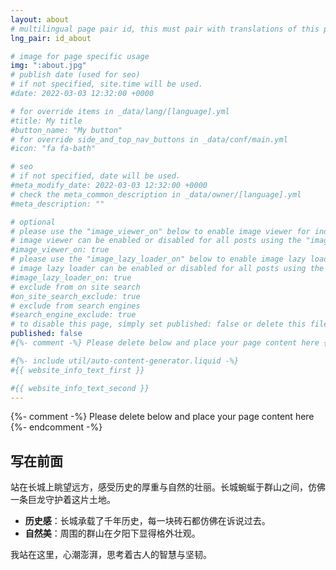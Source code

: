 ```yaml
---
layout: about
# multilingual page pair id, this must pair with translations of this page. (This name must be unique)
lng_pair: id_about

# image for page specific usage
img: ":about.jpg"
# publish date (used for seo)
# if not specified, site.time will be used.
#date: 2022-03-03 12:32:00 +0000

# for override items in _data/lang/[language].yml
#title: My title
#button_name: "My button"
# for override side_and_top_nav_buttons in _data/conf/main.yml
#icon: "fa fa-bath"

# seo
# if not specified, date will be used.
#meta_modify_date: 2022-03-03 12:32:00 +0000
# check the meta_common_description in _data/owner/[language].yml
#meta_description: ""

# optional
# please use the "image_viewer_on" below to enable image viewer for individual pages or posts (_posts/ or [language]/_posts folders).
# image viewer can be enabled or disabled for all posts using the "image_viewer_posts: true" setting in _data/conf/main.yml.
#image_viewer_on: true
# please use the "image_lazy_loader_on" below to enable image lazy loader for individual pages or posts (_posts/ or [language]/_posts folders).
# image lazy loader can be enabled or disabled for all posts using the "image_lazy_loader_posts: true" setting in _data/conf/main.yml.
#image_lazy_loader_on: true
# exclude from on site search
#on_site_search_exclude: true
# exclude from search engines
#search_engine_exclude: true
# to disable this page, simply set published: false or delete this file
published: false
#{%- comment -%} Please delete below and place your page content here {%- endcomment -%}

#{%- include util/auto-content-generator.liquid -%}
#{{ website_info_text_first }}

#{{ website_info_text_second }}
---
```


{%- comment -%} Please delete below and place your page content here {%- endcomment -%}

## 写在前面

站在长城上眺望远方，感受历史的厚重与自然的壮丽。长城蜿蜒于群山之间，仿佛一条巨龙守护着这片土地。

- **历史感**：长城承载了千年历史，每一块砖石都仿佛在诉说过去。
- **自然美**：周围的群山在夕阳下显得格外壮观。

我站在这里，心潮澎湃，思考着古人的智慧与坚韧。